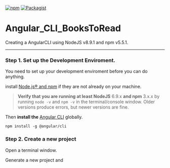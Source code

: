 [![npm](https://img.shields.io/npm/v/npm.svg)]()  [![Packagist](https://img.shields.io/packagist/l/doctrine/orm.svg)](https://github.com/mattd429/Angular_CLI_BooksToRead/blob/master/LICENSE) 

# Angular_CLI_BooksToRead
Creating a AngularCLI using NodeJS v8.9.1 and npm v5.5.1.

---

### Step 1. Set up the Development Enviroment.

You need to set up  your development enviroment before you can do anything.

install [Node.js® and npm](https://nodejs.org/en/download/) if they are not already on your machine.

>**Verify that you are running at least NodeJS** 6.9.x **and npm** 3.x.x by running `node -v` and `npm -v` in the terminal/console window. Older versions produce errors, but newer versions are fine.

Then **install the** [Angular CLI](https://github.com/angular/angular-cli) globally.

```
npm install -g @angular/cli
```

### Step 2. Create a new project

Open a terminal window.

Generate a new project and 
